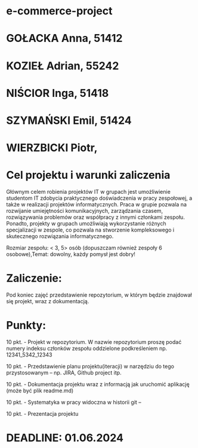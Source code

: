 # e-commerce-project
# GOŁACKA Anna, 51412 
# KOZIEŁ Adrian, 55242
# NIŚCIOR Inga, 51418
# SZYMAŃSKI Emil, 51424
# WIERZBICKI Piotr, 

# Cel projektu i warunki zaliczenia
 
Głównym celem robienia projektów IT w grupach jest umożliwienie studentom IT zdobycia praktycznego doświadczenia w pracy zespołowej, a także w realizacji projektów informatycznych. Praca w grupie pozwala na rozwijanie umiejętności komunikacyjnych, zarządzania czasem, rozwiązywania problemów oraz współpracy z innymi członkami zespołu. Ponadto, projekty w grupach umożliwiają wykorzystanie różnych specjalizacji w zespole, co pozwala na stworzenie kompleksowego i skutecznego rozwiązania informatycznego. 
 
Rozmiar zespołu: < 3, 5> osób (dopuszczam również zespoły 6 osobowe),Temat: dowolny, każdy pomysł jest dobry!

# Zaliczenie: 
Pod koniec zajęć przedstawienie repozytorium, w którym będzie znajdował się projekt, wraz z dokumentacją. 

# Punkty:
10 pkt. - Projekt w repozytorium. W nazwie repozytorium proszę podać numery indeksu członków zespołu oddzielone podkreśleniem np. 12341_5342_12343

10 pkt. - Przedstawienie planu projektu(iteracji) w narzędziu do tego przystosowanym – np. JIRA, Github project itp.

10 pkt. - Dokumentacja projektu wraz z informacją jak uruchomić aplikację (może być plik readme.md)

10 pkt. - Systematyka w pracy widoczna w historii git – 

10 pkt. - Prezentacja projektu 
 
# DEADLINE: 01.06.2024
